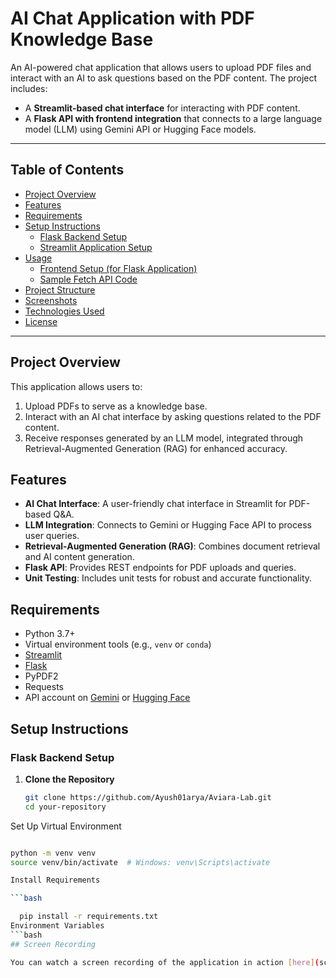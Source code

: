 # AI Chat Application with PDF Knowledge Base

An AI-powered chat application that allows users to upload PDF files and interact with an AI to ask questions based on the PDF content. The project includes:
- A **Streamlit-based chat interface** for interacting with PDF content.
- A **Flask API with frontend integration** that connects to a large language model (LLM) using Gemini API or Hugging Face models.

---

## Table of Contents

- [Project Overview](#project-overview)
- [Features](#features)
- [Requirements](#requirements)
- [Setup Instructions](#setup-instructions)
  - [Flask Backend Setup](#flask-backend-setup)
  - [Streamlit Application Setup](#streamlit-application-setup)
- [Usage](#usage)
  - [Frontend Setup (for Flask Application)](#frontend-setup-for-flask-application)
  - [Sample Fetch API Code](#sample-fetch-api-code)
- [Project Structure](#project-structure)
- [Screenshots](#screenshots)
- [Technologies Used](#technologies-used)
- [License](#license)

---

## Project Overview

This application allows users to:
1. Upload PDFs to serve as a knowledge base.
2. Interact with an AI chat interface by asking questions related to the PDF content.
3. Receive responses generated by an LLM model, integrated through Retrieval-Augmented Generation (RAG) for enhanced accuracy.

## Features

- **AI Chat Interface**: A user-friendly chat interface in Streamlit for PDF-based Q&A.
- **LLM Integration**: Connects to Gemini or Hugging Face API to process user queries.
- **Retrieval-Augmented Generation (RAG)**: Combines document retrieval and AI content generation.
- **Flask API**: Provides REST endpoints for PDF uploads and queries.
- **Unit Testing**: Includes unit tests for robust and accurate functionality.

## Requirements

- Python 3.7+
- Virtual environment tools (e.g., `venv` or `conda`)
- [Streamlit](https://streamlit.io/)
- [Flask](https://flask.palletsprojects.com/)
- PyPDF2
- Requests
- API account on [Gemini](https://gemini.api.com) or [Hugging Face](https://huggingface.co)

## Setup Instructions

### Flask Backend Setup

1. **Clone the Repository**
   ```bash
   git clone https://github.com/Ayush01arya/Aviara-Lab.git
   cd your-repository
Set Up Virtual Environment

```bash

python -m venv venv
source venv/bin/activate  # Windows: venv\Scripts\activate

Install Requirements

```bash

  pip install -r requirements.txt
Environment Variables
```bash
## Screen Recording

You can watch a screen recording of the application in action [here](screen_record/screen%20record.mp4).
